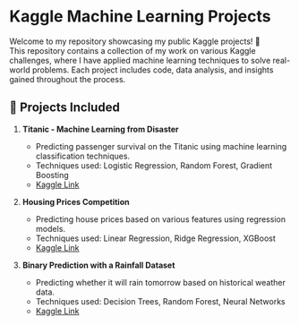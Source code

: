 # Kaggle Machine Learning Projects

Welcome to my repository showcasing my public Kaggle projects! 🚀  
This repository contains a collection of my work on various Kaggle challenges, where I have applied machine learning techniques to solve real-world problems. Each project includes code, data analysis, and insights gained throughout the process.

## 📂 Projects Included

1. **Titanic - Machine Learning from Disaster**  
    - Predicting passenger survival on the Titanic using machine learning classification techniques.  
    - Techniques used: Logistic Regression, Random Forest, Gradient Boosting  
    - [Kaggle Link](https://www.kaggle.com/c/titanic)  

2. **Housing Prices Competition**  
    - Predicting house prices based on various features using regression models.  
    - Techniques used: Linear Regression, Ridge Regression, XGBoost  
    - [Kaggle Link](https://www.kaggle.com/c/house-prices-advanced-regression-techniques)  

3. **Binary Prediction with a Rainfall Dataset**  
    - Predicting whether it will rain tomorrow based on historical weather data.  
    - Techniques used: Decision Trees, Random Forest, Neural Networks  
    - [Kaggle Link](https://www.kaggle.com/competitions/playground-series-s5e3)
